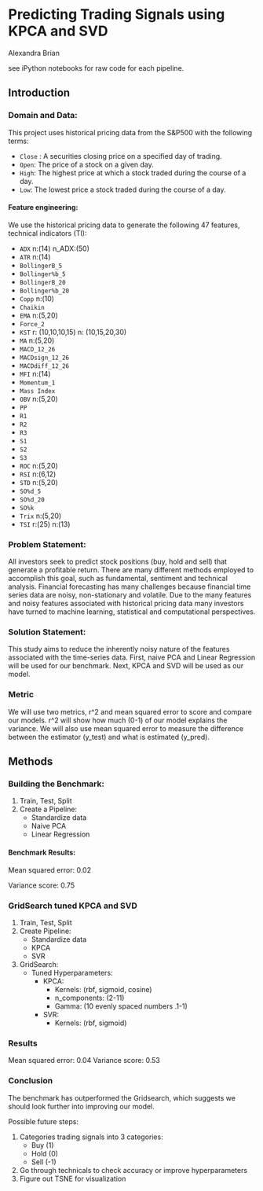# Predicting Trading Signals using KPCA and SVD

Alexandra Brian

see iPython notebooks for raw code for each pipeline.

## Introduction

### Domain and Data:
This project uses historical pricing data from the S&P500 with the following terms:

- `Close` : A securities closing price on a specified day of trading.
- `Open`: The price of a stock on a given day.
- `High`: The highest price at which a stock traded during the course of a day. 
- `Low`: The lowest price a stock traded during the course of a day. 

#### Feature engineering:
We use the historical pricing data to generate the following 47 features, technical indicators (TI):

- `ADX`
    n:(14)
    n_ADX:(50)
- `ATR`
    n:(14)
- `BollingerB_5`
- `Bollinger%b_5`
- `BollingerB_20` 
- `Bollinger%b_20`
- `Copp`
     n:(10)
- `Chaikin`
- `EMA`
     n:(5,20)
- `Force_2`
- `KST` 
     r: (10,10,10,15)
     n: (10,15,20,30)
- `MA` 
     n:(5,20) 
- `MACD_12_26`
- `MACDsign_12_26`
- `MACDdiff_12_26`
- `MFI`
     n:(14)
- `Momentum_1`
- `Mass Index`
- `OBV`
     n:(5,20)
- `PP`
- `R1`
- `R2`
- `R3`
- `S1`
- `S2`
- `S3`
- `ROC`
     n:(5,20)
- `RSI`
     n:(6,12)
- `STD`
     n:(5,20)
- `SO%d_5`
- `SO%d_20`
- `SO%k`
- `Trix`
     n:(5,20)
- `TSI`
     r:(25)
     n:(13)

### Problem Statement: 
All investors seek to predict stock positions (buy, hold and sell) that generate a profitable return. There are many different methods employed to accomplish this goal, such as fundamental, sentiment  and technical analysis. Financial forecasting has many challenges because financial time series data are noisy, non-stationary and volatile. Due to the many features and noisy features associated with historical pricing data many investors have turned to machine learning, statistical and computational perspectives.    

### Solution Statement: 
This study aims to reduce the inherently noisy nature of the features associated with the time-series data. First, naive PCA and Linear Regression will be used for our benchmark. Next, KPCA and SVD will be used as our model. 


### Metric
We will use two metrics, r^2 and mean squared error to score and compare our models. r^2 will show how much (0-1) of our model explains the variance. We will also use mean squared error to measure the difference between the estimator (y_test) and what is estimated (y_pred).

## Methods

### Building the Benchmark: 

1. Train, Test, Split
2. Create a Pipeline:
	- Standardize data 
	- Naive PCA
	- Linear Regression

#### Benchmark Results:  

Mean squared error: 0.02

Variance score: 0.75


### GridSearch tuned KPCA and SVD
1. Train, Test, Split
2. Create Pipeline:
	-  Standardize data
	- KPCA
	- SVR
3. GridSearch:
	- Tuned Hyperparameters:
		- KPCA:
			- Kernels: (rbf, sigmoid, cosine) 
			- n_components: (2-11)
			- Gamma: (10 evenly spaced numbers .1-1) 
		- SVR:
			- Kernels: (rbf, sigmoid)

### Results

Mean squared error: 0.04
Variance score: 0.53

### Conclusion
The benchmark has outperformed the Gridsearch, which suggests we should look further into improving our model. 

Possible future steps:
1. Categories trading signals into 3 categories:
	 - Buy (1) 
	- Hold (0)
	- Sell  (-1) 
1. Go through technicals to check accuracy or improve hyperparameters
1. Figure out TSNE for visualization 
